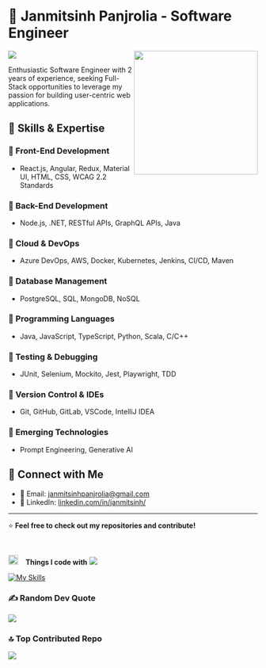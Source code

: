 # 🚀 Janmitsinh Panjrolia - Software Engineer
<img src="https://user-images.githubusercontent.com/73097560/115834477-dbab4500-a447-11eb-908a-139a6edaec5c.gif">
<a href="https://aayushbharti.in/" target="_blank"><img align='right' src='https://user-images.githubusercontent.com/5713670/87202985-820dcb80-c2b6-11ea-9f56-7ec461c497c3.gif' width='250'></a>

Enthusiastic Software Engineer with 2 years of experience, seeking Full-Stack opportunities to leverage my passion for building user-centric web applications.

## 📌 Skills & Expertise

### 🔹 Front-End Development  
- React.js, Angular, Redux, Material UI, HTML, CSS, WCAG 2.2 Standards  

### 🔹 Back-End Development  
- Node.js, .NET, RESTful APIs, GraphQL APIs, Java  

### 🔹 Cloud & DevOps  
- Azure DevOps, AWS, Docker, Kubernetes, Jenkins, CI/CD, Maven  

### 🔹 Database Management  
- PostgreSQL, SQL, MongoDB, NoSQL  

### 🔹 Programming Languages  
- Java, JavaScript, TypeScript, Python, Scala, C/C++  

### 🔹 Testing & Debugging  
- JUnit, Selenium, Mockito, Jest, Playwright, TDD  

### 🔹 Version Control & IDEs  
- Git, GitHub, GitLab, VSCode, IntelliJ IDEA  

### 🔹 Emerging Technologies  
- Prompt Engineering, Generative AI  

## 🔗 Connect with Me  
- 📧 Email: [janmitsinhpanjrolia@gmail.com](mailto:janmitsinhpanjrolia@gmail.com)  
- 💼 LinkedIn: [linkedin.com/in/janmitsinh/](https://www.linkedin.com/in/janmitsinh/)  

---

⭐ **Feel free to check out my repositories and contribute!**  

<br/>

<img src="https://media2.giphy.com/media/QssGEmpkyEOhBCb7e1/giphy.gif?cid=ecf05e47a0n3gi1bfqntqmob8g9aid1oyj2wr3ds3mg700bl&rid=giphy.gif" width ="20"> &ensp; <b> Things I code with</b>
<img src="https://user-images.githubusercontent.com/73097560/115834477-dbab4500-a447-11eb-908a-139a6edaec5c.gif"><br>

<p align="left">
<!-- <img src="https://skillicons.dev/icons?i=html,css,js,ts,nextjs,react,tailwind,figma,notion,npm,git,github,nodejs,express,prisma,postgres,supabase,mongodb,postman,vscode,webstorm,vercel,vite,powershell,bash,linux,mysql,md,firebase,cloudflare,java,c,py"/> -->

[![My Skills](https://skillicons.dev/icons?i=html,css,js,ts,nextjs,react,tailwind,figma,notion,npm,pnpm,git,github,nodejs,express,prisma,postgres,supabase,mongodb,mysql,jest,postman,vscode,webstorm,vercel,vite,bash,linux,md,cloudflare,java,c,py,docker)](https://aayushbharti.in)

### ✍️ Random Dev Quote
![](https://quotes-github-readme.vercel.app/api?type=horizontal&theme=radical)

### 🔝 Top Contributed Repo
![](https://github-contributor-stats.vercel.app/api?username=Janmitsinh&limit=5&theme=dark&combine_all_yearly_contributions=true)
